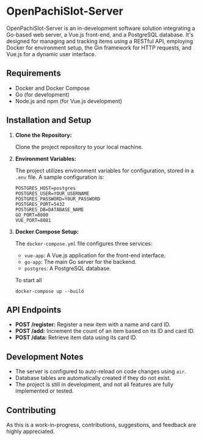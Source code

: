 # OpenPachiSlot-Server

OpenPachiSlot-Server is an in-development software solution integrating a Go-based web server, a Vue.js front-end, and a PostgreSQL database. It's designed for managing and tracking items using a RESTful API, employing Docker for environment setup, the Gin framework for HTTP requests, and Vue.js for a dynamic user interface.

## Requirements

- Docker and Docker Compose
- Go (for development)
- Node.js and npm (for Vue.js development)


## Installation and Setup

1. **Clone the Repository:**

    Clone the project repository to your local machine.

2. **Environment Variables:**

    The project utilizes environment variables for configuration, stored in a `.env` file. A sample configuration is:

    ```
    POSTGRES_HOST=postgres
    POSTGRES_USER=YOUR_USERNAME
    POSTGRES_PASSWORD=Y0UR_PASSWORD
    POSTGRES_PORT=5432
    POSTGRES_DB=DATABASE_NAME
    GO_PORT=8080
    VUE_PORT=8081
    ```

3. **Docker Compose Setup:**

    The `docker-compose.yml` file configures three services:

    - `vue-app`: A Vue.js application for the front-end interface.
    - `go-app`: The main Go server for the backend.
    - `postgres`: A PostgreSQL database.

    To start all
    ```
    docker-compose up --build
    ```

## API Endpoints

- **POST /register:** Register a new item with a name and card ID.
- **POST /add:** Increment the count of an item based on its ID and card ID.
- **POST /data:** Retrieve item data using its card ID.

## Development Notes

- The server is configured to auto-reload on code changes using `air`.
- Database tables are automatically created if they do not exist.
- The project is still in development, and not all features are fully implemented or tested.

## Contributing

As this is a work-in-progress, contributions, suggestions, and feedback are highly appreciated.